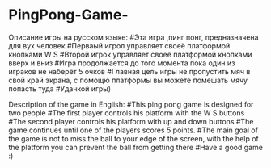 # PingPong-Game-
Описание игры на русском языке:
#Эта игра ,пинг понг, предназначена для вух человек
#Перваый игрол управляет своеё платформой кнопками W S
#Второй игрок управляет своеё платформой кнопками вверх и вниз
#Игра продолжается до того момента пока один из играков не наберёт 5 очков 
#Главная цель игры не пропустить мяч в свой край экрана, с помощю платформы вы можете помешать мячу попасть туда 
#Удачкой игры)

Description of the game in English:
#This ping pong game is designed for two people
#The first player controls his platform with the W S buttons
#The second player controls his platform with up and down buttons
#The game continues until one of the players scores 5 points. 
#The main goal of the game is not to miss the ball to your edge of the screen, with the help of the platform you can prevent the ball from getting there
#Have a good game :)
